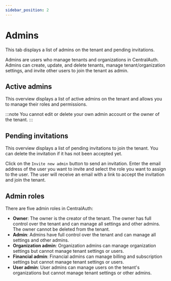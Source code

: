 ```yaml
---
sidebar_position: 2
---
```


# Admins

This tab displays a list of admins on the tenant and pending invitations.

Admins are users who manage tenants and organizations in CentralAuth. Admins can create, update, and delete tenants, manage tenant/organization settings, and invite other users to join the tenant as admin. 

## Active admins
This overview displays a list of active admins on the tenant and allows you to manage their roles and permissions.

:::note
You cannot edit or delete your own admin account or the owner of the tenant.
:::

## Pending invitations
This overview displays a list of pending invitations to join the tenant. You can delete the invitation if it has not been accepted yet.

Click on the `Invite new admin` button to send an invitation. Enter the email address of the user you want to invite and select the role you want to assign to the user. The user will receive an email with a link to accept the invitation and join the tenant.

## Admin roles
There are five admin roles in CentralAuth:
- **Owner**: The owner is the creator of the tenant. The owner has full control over the tenant and can manage all settings and other admins. The owner cannot be deleted from the tenant.
- **Admin**: Admins have full control over the tenant and can manage all settings and other admins.
- **Organization admin**: Organization admins can manage organization settings but cannot manage tenant settings or users.
- **Financial admin**: Financial admins can manage billing and subscription settings but cannot manage tenant settings or users.
- **User admin**: User admins can manage users on the tenant's organizations but cannot manage tenant settings or other admins.